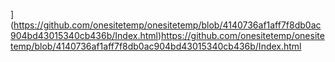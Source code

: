 

<!---
onesitetemp/onesitetemp is a ✨ special ✨ repository because its `README.md` (this file) appears on your GitHub profile.
You can click the Preview link to take a look at your changes.
--->
](https://github.com/onesitetemp/onesitetemp/blob/4140736af1aff7f8db0ac904bd43015340cb436b/Index.html)https://github.com/onesitetemp/onesitetemp/blob/4140736af1aff7f8db0ac904bd43015340cb436b/Index.html
